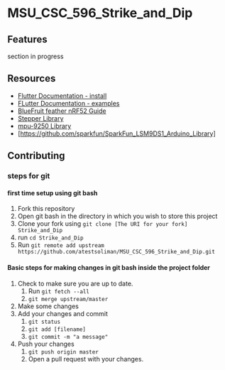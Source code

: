 # MSU_CSC_596_Strike_and_Dip

## Features
 section in progress

## Resources
- [Flutter Documentation - install](https://flutter.io/get-started/install/)
- [FLutter Documentation - examples](https://flutter.io/cookbook/)
- [BlueFruit feather nRF52 Guide](https://learn.adafruit.com/bluefruit-nrf52-feather-learning-guide/)
- [Stepper Library](https://www.arduino.cc/en/Reference/Stepper)
- [mpu-9250 Library](https://learn.sparkfun.com/tutorials/9dof-razor-imu-m0-hookup-guide#using-the-mpu-9250-dmp-arduino-library)
- [https://github.com/sparkfun/SparkFun_LSM9DS1_Arduino_Library]

## Contributing

### steps for git
#### first time setup using git bash
1. Fork this repository
2. Open git bash in the directory in which you wish to store this project
3. Clone your fork using `git clone [The URI for your fork] Strike_and_Dip`
4. run `cd Strike_and_Dip`
3. Run `git remote add upstream https://github.com/atestsoliman/MSU_CSC_596_Strike_and_Dip.git`

#### Basic steps for making changes in git bash inside the project folder
1. Check to make sure you are up to date.
    1. Run `git fetch --all`
    2. `git merge upstream/master`
2. Make some changes
3. Add your changes and commit
    1. `git status`
    2. `git add [filename]`
    3. `git commit -m "a message"`
4. Push your changes
    1. `git push origin master`
    2. Open a pull request with your changes.